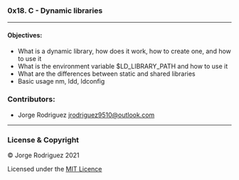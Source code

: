 ### 0x18. C - Dynamic libraries  
---  
#### Objectives: 
- What is a dynamic library, how does it work, how to create one, and how to use it  
- What is the environment variable $LD_LIBRARY_PATH and how to use it  
- What are the differences between static and shared libraries  
- Basic usage nm, ldd, ldconfig  
### Contributors:  
- Jorge Rodriguez <jrodriguez9510@outlook.com>  
---  
### License & Copyright  
© Jorge Rodriguez 2021  
  
Licensed under the [MIT Licence](LICENSE)  